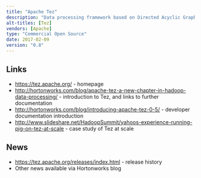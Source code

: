 ```yaml
---
title: "Apache Tez"
description: "Data processing framework based on Directed Acyclic Graphs (DAGs), that runs natively on YARN and was designed to be a replacement for the use of MapReduce within Hadoop analytical tools (primarily Hive and Pig), and therefore offer better performance with similar scalability.  Targeted more at application developers rather than data engineers, includes a number of performance optimisations (including dynamic DAG re-configuration during execution and re-use of sessions and containers), and comes with a UI for viewing live and historic Tez job executions based on information in the YARN Application Timeline Server.  Created by Hortonworks and donated to the Apache Foundation in February 2013 before graduating in July 2014.  Still under active development, and now used by Cascading and Flink in addition to Hive and Pig."
alt-titles: [Tez]
vendors: [Apache]
type: "Commercial Open Source"
date: 2017-02-09
version: "0.8"
---
```

## Links

* <https://tez.apache.org/> - homepage
* <http://hortonworks.com/blog/apache-tez-a-new-chapter-in-hadoop-data-processing/> - introduction to Tez, and links to further documentation
* <http://hortonworks.com/blog/introducing-apache-tez-0-5/> - developer documentation introduction
* <http://www.slideshare.net/HadoopSummit/yahoos-experience-running-pig-on-tez-at-scale> - case study of Tez at scale

## News

* <https://tez.apache.org/releases/index.html> - release history
* Other news available via Hortonworks blog